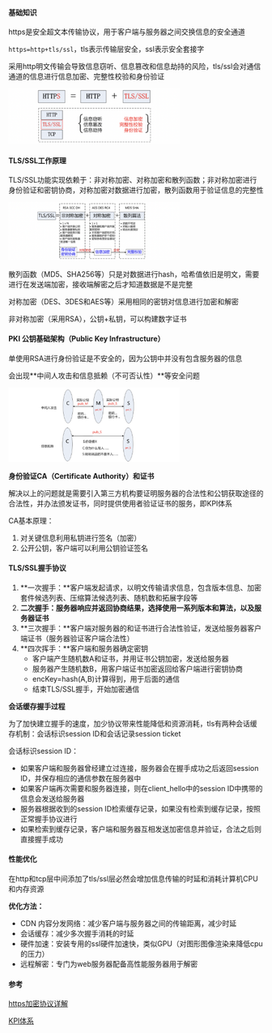 #### 基础知识

https是安全超文本传输协议，用于客户端与服务器之间交换信息的安全通道

`https=http+tls/ssl`，tls表示传输层安全，ssl表示安全套接字

采用http明文传输会导致信息窃听、信息篡改和信息劫持的风险，tls/ssl会对通信通道的信息进行信息加密、完整性校验和身份验证

<img src="./https.png" alt="image-20230408104645841" style="zoom: 33%;" />

#### TLS/SSL工作原理

TLS/SSL功能实现依赖于：非对称加密、对称加密和散列函数；非对称加密进行身份验证和密钥协商，对称加密对数据进行加密，散列函数用于验证信息的完整性

<img src="./tls.png" alt="image-20230408104645842" style="zoom: 33%;" />

散列函数（MD5、SHA256等）只是对数据进行hash，哈希值依旧是明文，需要进行在发送端加密，接收端解密之后才知道数据是不是完整

对称加密（DES、3DES和AES等）采用相同的密钥对信息进行加密和解密

非对称加密（采用RSA），公钥+私钥，可以构建数字证书

#### PKI 公钥基础架构（Public Key Infrastructure）

单使用RSA进行身份验证是不安全的，因为公钥中并没有包含服务器的信息

会出现**中间人攻击和信息抵赖（不可否认性）**等安全问题

<img src="./kpi.png" alt="image-20230408104645842" style="zoom: 33%;" />

**身份验证CA（Certificate Authority）和证书**

解决以上的问题就是需要引入第三方机构要证明服务器的合法性和公钥获取途径的合法性，并办法颁发证书，同时提供使用者验证证书的服务，即KPI体系

CA基本原理：

1. 对关键信息利用私钥进行签名（加密）
2. 公开公钥，客户端可以利用公钥验证签名

#### TLS/SSL握手协议

1. **一次握手：**客户端发起请求，以明文传输请求信息，包含版本信息、加密套件候选列表、压缩算法候选列表、随机数和拓展字段等
2. **二次握手：**服务器响应并返回协商结果，选择使用一系列版本和算法，以及**服务器证书**
3. **三次握手：**客户端对服务器的和证书进行合法性验证，发送给服务器客户端证书（服务器验证客户端合法性）
4. **四次挥手：**客户端和服务器确定密钥
   + 客户端产生随机数A和证书，并用证书公钥加密，发送给服务器
   + 服务器产生随机数B，用客户端证书加密返回给客户端进行密钥协商
   + encKey=hash(A,B)计算得到，用于后面的通信
   + 结束TLS/SSL握手，开始加密通信

**会话缓存握手过程**

为了加快建立握手的速度，加少协议带来性能降低和资源消耗，tls有两种会话缓存机制：会话标识session ID和会话记录session ticket

会话标识session ID：

+ 如果客户端和服务器曾经建立过连接，服务器会在握手成功之后返回session ID，并保存相应的通信参数在服务器中
+ 如果客户端再次需要和服务器连接，则在client_hello中的session ID中携带的信息会发送给服务器
+ 服务器根据收到的session ID检索缓存记录，如果没有检索到缓存记录，按照正常握手协议进行
+ 如果检索到缓存记录，客户端和服务器互相发送加密信息并验证，合法之后则直接握手成功

#### 性能优化

在http和tcp层中间添加了tls/ssl层必然会增加信息传输的时延和消耗计算机CPU和内存资源

**优化方法：**

+ CDN 内容分发网络：减少客户端与服务器之间的传输距离，减少时延
+ 会话缓存：减少多次握手消耗的时延
+ 硬件加速：安装专用的ssl硬件加速快，类似GPU（对图形图像渲染来降低cpu的压力）
+ 远程解密：专门为web服务器配备高性能服务器用于解密

#### 参考

[https加密协议详解](https://www.wosign.com/FAQ/faq2016-0309-01.htm)

[KPI体系](https://www.wosign.com/FAQ/faq2016-0309-03.htm)
